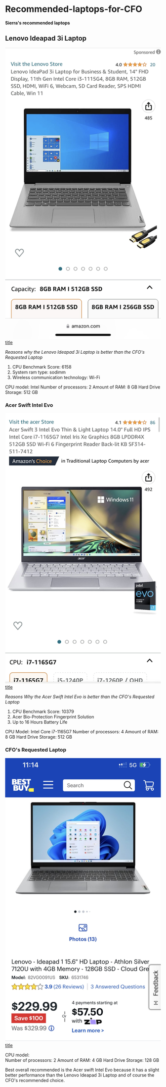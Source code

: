 # Recommended-laptops-for-CFO

**Sierra's recommended laptops** 

## Lenovo Ideapad 3i Laptop

![alt text](Computer.JPG)
[title](https://www.amazon.com/Lenovo-IdeaPad-Business-Student-i3-1115G4/dp/B0BSR6N4WY/ref=sr_1_2_sspa?crid=31ZBEMBLDQUC1&keywords=lenovo%2Blaptop&qid=1689560155&refinements=p_n_feature_thirty-three_browse-bin%3A23720419011&rnid=23720416011&s=pc&sprefix=lenovo%2B%2Caps%2C196&sr=1-2-spons&sp_csd=d2lkZ2V0TmFtZT1zcF9hdGY&th=1)

*Reasons why the Lenovo Ideapad 3i Laptop is better than the CFO's Requested Laptop*

1. CPU Benchmark Score: 6158
2. System ram type: sodimm
3. Wireless communication technology: Wi-Fi

CPU model: Intel
Number of processors: 2
Amount of RAM: 8 GB
Hard Drive Storage: 512 GB

### Acer Swift Intel Evo
![alt text](Amazon.JPG)
[title](https://www.amazon.com/gp/product/B093TMFFC3?tag=rtings-lt-r-third-party-prime-20&ie=UTF8&th=1) 



*Reasons Why the Acer Swift Intel Evo is better than the CFO's Requested Laptop*

1. CPU Benchmark Score: 10379
2. Acer Bio-Protection Fingerprint Solution
3. Up to 16 Hours Battery Life

CPU Model: 	Intel Core i7-1165G7
Number of processors: 4
Amount of RAM: 8 GB
Hard Drive Storage: 512 GB

### CFO's Requested Laptop

![alt text](BestBuy.JPG)
[title](https://www.bestbuy.com/site/lenovo-ideapad-1-15-6-hd-laptop-athlon-silver-7120u-with-4gb-memory-128gb-ssd-cloud-grey/6531746.p?skuId=6531746)

CPU model:  
Number of processors: 2
Amount of RAM: 4 GB
Hard Drive Storage: 128 GB

Best overall recommended is the Acer swift Intel Evo because it has a slight better performance than the Lenovo Ideapad 3i Laptop and of course the CFO's recommended choice. 
